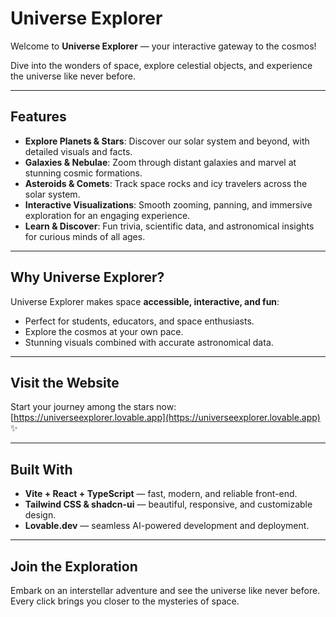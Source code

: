 #  Universe Explorer

Welcome to **Universe Explorer** — your interactive gateway to the cosmos!  

Dive into the wonders of space, explore celestial objects, and experience the universe like never before.  

---

##  Features

- **Explore Planets & Stars**: Discover our solar system and beyond, with detailed visuals and facts.  
- **Galaxies & Nebulae**: Zoom through distant galaxies and marvel at stunning cosmic formations.  
- **Asteroids & Comets**: Track space rocks and icy travelers across the solar system.  
- **Interactive Visualizations**: Smooth zooming, panning, and immersive exploration for an engaging experience.  
- **Learn & Discover**: Fun trivia, scientific data, and astronomical insights for curious minds of all ages.  

---

##  Why Universe Explorer?

Universe Explorer makes space **accessible, interactive, and fun**:

- Perfect for students, educators, and space enthusiasts.  
- Explore the cosmos at your own pace.  
- Stunning visuals combined with accurate astronomical data.  

---

##  Visit the Website

Start your journey among the stars now: [https://universeexplorer.lovable.app](https://universeexplorer.lovable.app) ✨

---

##  Built With

- **Vite + React + TypeScript** — fast, modern, and reliable front-end.  
- **Tailwind CSS & shadcn-ui** — beautiful, responsive, and customizable design.  
- **Lovable.dev** — seamless AI-powered development and deployment.  

---

##  Join the Exploration

Embark on an interstellar adventure and see the universe like never before.  
Every click brings you closer to the mysteries of space.  

